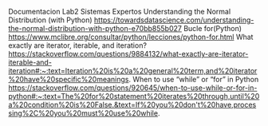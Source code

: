 Documentacion Lab2 Sistemas Expertos
Understanding the Normal Distribution (with Python)
https://towardsdatascience.com/understanding-the-normal-distribution-with-python-e70bb855b027
Bucle for(Python)
https://www.mclibre.org/consultar/python/lecciones/python-for.html
What exactly are iterator, iterable, and iteration?
https://stackoverflow.com/questions/9884132/what-exactly-are-iterator-iterable-and-iteration#:~:text=Iteration%20is%20a%20general%20term,and%20iterator%20have%20specific%20meanings.
When to use “while” or “for” in Python
https://stackoverflow.com/questions/920645/when-to-use-while-or-for-in-python#:~:text=The%20for%20statement%20iterates%20through,until%20a%20condition%20is%20False.&text=If%20you%20don't%20have,processing%2C%20you%20must%20use%20while.
